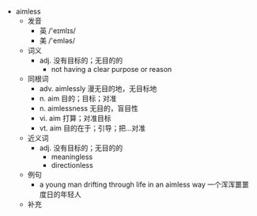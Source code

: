 - aimless
  - 发音
    - 英 /'eɪmlɪs/
    - 美 /'emləs/
  - 词义
    - adj. 没有目标的；无目的的
      - not having a clear purpose or reason
  - 同根词
    - adv. aimlessly 漫无目的地，无目标地
    - n. aim 目的；目标；对准
    - n. aimlessness 无目的，盲目性
    - vi. aim 打算；对准目标
    - vt. aim 目的在于；引导；把…对准
  - 近义词
    - adj. 没有目标的；无目的的
      - meaningless
      - directionless
  - 例句
    - a young man drifting through life in an aimless way 一个浑浑噩噩度日的年轻人
  - 补充